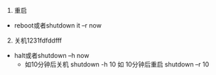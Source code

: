 1. 重启
 * reboot或者shutdown it –r now
2. 关机1231fdfddfff
 * halt或者shutdown –h now
    * 如10分钟后关机 shutdown -h 10 如 10分钟后重启 shutdown –r 10
